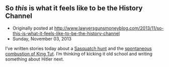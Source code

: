 ## So <em>this</em> is what it feels like to be the History Channel

 * Originally posted at http://www.lawyersgunsmoneyblog.com/2013/11/so-this-is-what-it-feels-like-to-be-the-history-channel
 * Sunday, November 03, 2013

I’ve written stories today about a [Sasquatch hunt](http://www.rawstory.com/rs/2013/11/03/three-men-arrested-after-accidental-shooting-during-bigfoot-hunt/) and the [spontaneous combustion of King Tut](http://www.rawstory.com/rs/2013/11/03/egyptologist-finds-evidence-that-king-tut-spontaneously-combusted/). I’m thinking of kicking it old school and writing something about Hitler next.